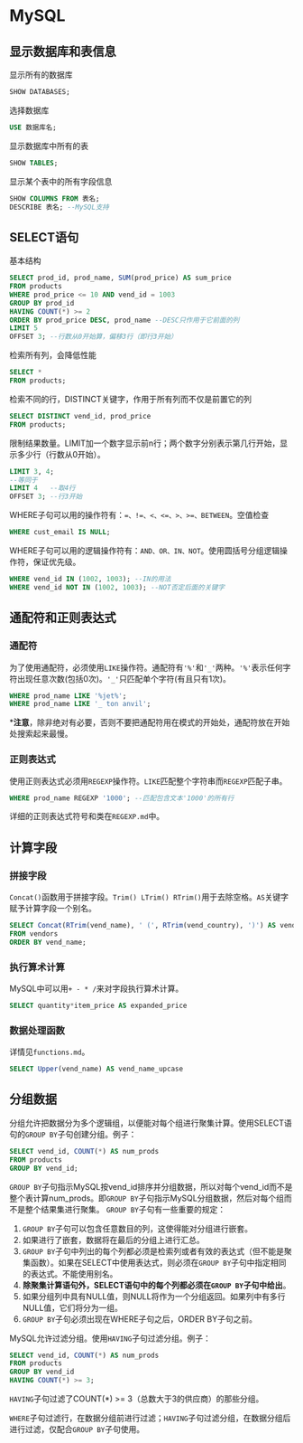 # MySQL

## 显示数据库和表信息
显示所有的数据库
```SQL
SHOW DATABASES;
```
选择数据库
```SQL
USE 数据库名; 
```
显示数据库中所有的表
```SQL
SHOW TABLES;
```
显示某个表中的所有字段信息
```SQL
SHOW COLUMNS FROM 表名;
DESCRIBE 表名; --MySQL支持
```

## SELECT语句
基本结构
```SQL
SELECT prod_id, prod_name, SUM(prod_price) AS sum_price
FROM products
WHERE prod_price <= 10 AND vend_id = 1003
GROUP BY prod_id
HAVING COUNT(*) >= 2
ORDER BY prod_price DESC, prod_name --DESC只作用于它前面的列
LIMIT 5
OFFSET 3; --行数从0开始算，偏移3行（即行3开始）
```
检索所有列，会降低性能
```SQL
SELECT *
FROM products;
```
检索不同的行，DISTINCT关键字，作用于所有列而不仅是前置它的列
```SQL
SELECT DISTINCT vend_id, prod_price
FROM products;
```
限制结果数量。LIMIT加一个数字显示前n行；两个数字分别表示第几行开始，显示多少行（行数从0开始）。
```SQL
LIMIT 3, 4;
--等同于
LIMIT 4   --取4行
OFFSET 3; --行3开始
```
WHERE子句可以用的操作符有：`=、!=、<、<=、>、>=、BETWEEN`。空值检查
```SQL
WHERE cust_email IS NULL;
```
WHERE子句可以用的逻辑操作符有：`AND、OR、IN、NOT`。使用圆括号分组逻辑操作符，保证优先级。
```SQL
WHERE vend_id IN (1002, 1003); --IN的用法
WHERE vend_id NOT IN (1002, 1003); --NOT否定后面的关键字
```

## 通配符和正则表达式
### 通配符
为了使用通配符，必须使用`LIKE`操作符。通配符有`'%'`和`'_'`两种。`'%'`表示任何字符出现任意次数(包括0次)。`'_'`只匹配单个字符(有且只有1次)。
```SQL
WHERE prod_name LIKE '%jet%';
WHERE prod_name LIKE '_ ton anvil';
```
***注意**，除非绝对有必要，否则不要把通配符用在模式的开始处，通配符放在开始处搜索起来最慢。

### 正则表达式
使用正则表达式必须用`REGEXP`操作符。`LIKE`匹配整个字符串而`REGEXP`匹配子串。
```SQL
WHERE prod_name REGEXP '1000'; --匹配包含文本'1000'的所有行
```
详细的正则表达式符号和类在`REGEXP.md`中。

## 计算字段

### 拼接字段
`Concat()`函数用于拼接字段。`Trim() LTrim() RTrim()`用于去除空格。`AS`关键字赋予计算字段一个别名。
```SQL
SELECT Concat(RTrim(vend_name), ' (', RTrim(vend_country), ')') AS vend_title
FROM vendors
ORDER BY vend_name;
```

### 执行算术计算
MySQL中可以用`+ - * /`来对字段执行算术计算。
```SQL
SELECT quantity*item_price AS expanded_price
```

### 数据处理函数
详情见`functions.md`。
```SQL
SELECT Upper(vend_name) AS vend_name_upcase
```

## 分组数据 
分组允许把数据分为多个逻辑组，以便能对每个组进行聚集计算。使用SELECT语句的`GROUP BY`子句创建分组。例子：
```SQL
SELECT vend_id, COUNT(*) AS num_prods
FROM products
GROUP BY vend_id;
```
`GROUP BY`子句指示MySQL按vend_id排序并分组数据，所以对每个vend_id而不是整个表计算num_prods。即`GROUP BY`子句指示MySQL分组数据，然后对每个组而不是整个结果集进行聚集。
`GROUP BY`子句有一些重要的规定：
1. `GROUP BY`子句可以包含任意数目的列，这使得能对分组进行嵌套。
2. 如果进行了嵌套，数据将在最后的分组上进行汇总。
3. `GROUP BY`子句中列出的每个列都必须是检索列或者有效的表达式（但不能是聚集函数）。如果在SELECT中使用表达式，则必须在`GROUP BY`子句中指定相同的表达式。不能使用别名。
4. **除聚集计算语句外，SELECT语句中的每个列都必须在`GROUP BY`子句中给出**。
5. 如果分组列中具有NULL值，则NULL将作为一个分组返回。如果列中有多行NULL值，它们将分为一组。
6. `GROUP BY`子句必须出现在WHERE子句之后，ORDER BY子句之前。

MySQL允许过滤分组。使用`HAVING`子句过滤分组。例子：
```SQL
SELECT vend_id, COUNT(*) AS num_prods
FROM products
GROUP BY vend_id
HAVING COUNT(*) >= 3;
```
`HAVING`子句过滤了COUNT(*) >= 3（总数大于3的供应商）的那些分组。

`WHERE`子句过滤行，在数据分组前进行过滤；`HAVING`子句过滤分组，在数据分组后进行过滤，仅配合`GROUP BY`子句使用。




```SQL

```